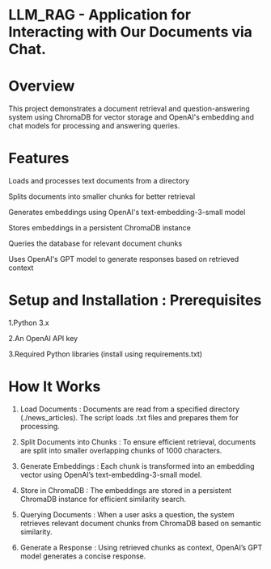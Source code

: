 # LLM_RAG - Application for Interacting with Our Documents via Chat.

# Overview

This project demonstrates a document retrieval and question-answering system using ChromaDB for vector storage and OpenAI's embedding and chat models for processing and answering queries.

# Features

Loads and processes text documents from a directory

Splits documents into smaller chunks for better retrieval

Generates embeddings using OpenAI's text-embedding-3-small model

Stores embeddings in a persistent ChromaDB instance

Queries the database for relevant document chunks

Uses OpenAI's GPT model to generate responses based on retrieved context

# Setup and Installation : Prerequisites

1.Python 3.x

2.An OpenAI API key

3.Required Python libraries (install using requirements.txt)

# How It Works

1. Load Documents : Documents are read from a specified directory (./news_articles). The script loads .txt files and prepares them for processing.

2. Split Documents into Chunks : To ensure efficient retrieval, documents are split into smaller overlapping chunks of 1000 characters.

3. Generate Embeddings : Each chunk is transformed into an embedding vector using OpenAI’s text-embedding-3-small model.

4. Store in ChromaDB : The embeddings are stored in a persistent ChromaDB instance for efficient similarity search.

5. Querying Documents : When a user asks a question, the system retrieves relevant document chunks from ChromaDB based on semantic similarity.

6. Generate a Response : Using retrieved chunks as context, OpenAI’s GPT model generates a concise response.



